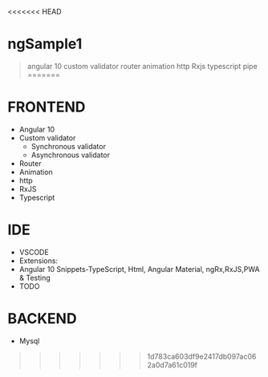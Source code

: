 <<<<<<< HEAD
# ngSample1
> angular 10
> custom validator
> router
> animation
> http
> Rxjs
> typescript
> pipe
=======
# FRONTEND
* Angular 10
* Custom validator
    * Synchronous validator
    * Asynchronous validator
* Router
* Animation
* http
* RxJS
* Typescript
> 
# IDE
* VSCODE
* Extensions:
* Angular 10 Snippets-TypeScript, Html, Angular Material, ngRx,RxJS,PWA & Testing
* TODO
# BACKEND
* Mysql
>>>>>>> 1d783ca603df9e2417db097ac062a0d7a61c019f
